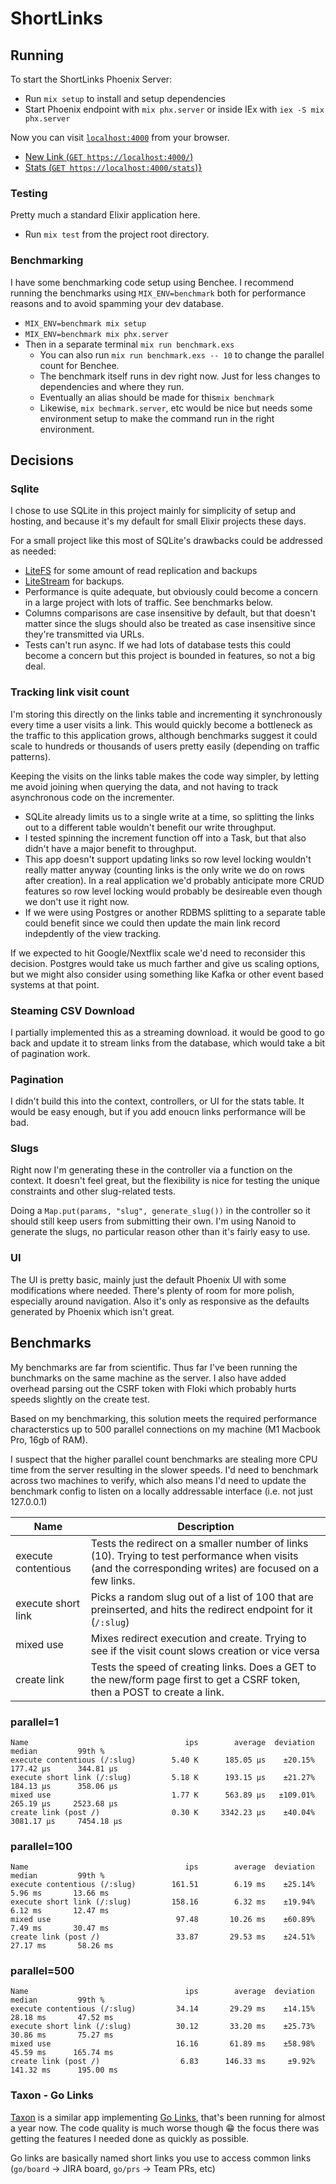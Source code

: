 # ShortLinks

## Running
To start the ShortLinks Phoenix Server:

  * Run `mix setup` to install and setup dependencies
  * Start Phoenix endpoint with `mix phx.server` or inside IEx with `iex -S mix phx.server`

Now you can visit [`localhost:4000`](http://localhost:4000) from your browser.

- [New Link (`GET https://localhost:4000/`)](http://localhost:4000)
- [Stats (`GET https://localhost:4000/stats`)}](http://localhost:4000/stats)

### Testing
Pretty much a standard Elixir application here.

- Run `mix test` from the project root directory.

### Benchmarking
I have some benchmarking code setup using Benchee. I recommend running the benchmarks using `MIX_ENV=benchmark` both for performance reasons and to avoid spamming your dev database.

- `MIX_ENV=benchmark mix setup`
- `MIX_ENV=benchmark mix phx.server`
- Then in a separate terminal `mix run benchmark.exs`
  - You can also run `mix run benchmark.exs -- 10` to change the parallel count for Benchee.
  - The benchmark itself runs in dev right now. Just for less changes to dependencies and where they run.
  - Eventually an alias should be made for this`mix benchmark`
  - Likewise, `mix bechmark.server`, etc would be nice but needs some environment setup to make the command run in the right environment.


## Decisions

### Sqlite
I chose to use SQLite in this project mainly for simplicity of setup and hosting, and because it's my default for small Elixir projects these days.

For a small project like this most of SQLite's drawbacks could be addressed as needed:
- [LiteFS](https://fly.io/docs/litefs/) for some amount of read replication and backups
- [LiteStream](https://litestream.io/) for backups.
- Performance is quite adequate, but obviously could become a concern in a large project with lots of traffic. See benchmarks below.
- Columns comparisons are case insensitive by default, but that doesn't matter since the slugs should also be treated as case insensitive since they're transmitted via URLs.
- Tests can't run async. If we had lots of database tests this could become a concern but this project is bounded in features, so not a big deal.

### Tracking link visit count
I'm storing this directly on the links table and incrementing it synchronously every time a user visits a link. This would quickly become a bottleneck as the traffic to this application grows, although benchmarks suggest it could scale to hundreds or thousands of users pretty easily (depending on traffic patterns).

Keeping the visits on the links table makes the code way simpler, by letting me avoid joining when querying the data, and not having to track asynchronous code on the incrementer.

- SQLite already limits us to a single write at a time, so splitting the links out to a different table wouldn't benefit our write throughput.
- I tested spinning the increment function off into a Task, but that also didn't have a major benefit to throughput.
- This app doesn't support updating links so row level locking wouldn't really matter anyway (counting links is the only write we do on rows after creation). In a real application we'd probably anticipate more CRUD features so row level locking would probably be desireable even though we don't use it right now.
- If we were using Postgres or another RDBMS splitting to a separate table could benefit since we could then update the main link record indepdently of the view tracking. 

If we expected to hit Google/Nextflix scale we'd need to reconsider this decision. Postgres would take us much farther and give us scaling options, but we might also consider using something like Kafka or other event based systems at that point.

### Steaming CSV Download
I partially implemented this as a streaming download. it would be good to go back and update it to stream links from the database, which would take a bit of pagination work.

### Pagination
I didn't build this into the context, controllers, or UI for the stats table. It would be easy enough, but if you add enoucn links performance will be bad.

### Slugs
Right now I'm generating these in the controller via a function on the context. It doesn't feel great, but the flexibility is nice for testing the unique constraints and other slug-related tests.

Doing a `Map.put(params, "slug", generate_slug())` in the controller so it should still keep users
from submitting their own. I'm using Nanoid to generate the slugs, no particular reason other than
it's fairly easy to use.

### UI
The UI is pretty basic, mainly just the default Phoenix UI with some modifications where needed.
There's plenty of room for more polish, especially around navigation. Also it's only as responsive as the defaults generated by Phoenix which isn't great.



## Benchmarks
My benchmarks are far from scientific. Thus far I've been running the bunchmarks on the same machine as the server. I also have added overhead parsing out the CSRF token with Floki which probably hurts speeds slightly on the create test.

Based on my benchmarking, this solution meets the required performance characterstics up to 500 parallel connections on my machine (M1 Macbook Pro, 16gb of RAM). 

I suspect that the higher parallel count benchmarks are stealing more CPU time from the server resulting in the slower speeds. I'd need to benchmark across two machines to verify, which also means I'd need to update the benchmark config to listen on a locally addressable interface (i.e. not just 127.0.0.1)

| Name      | Description |
| ----------- | ----------- |
| execute contentious      | Tests the redirect on a smaller number of links (10). Trying to test performance when visits (and the corresponding writes) are focused on a few links. |
| execute short link | Picks a random slug out of a list of 100 that are preinserted, and hits the redirect endpoint for it (`/:slug`) |
| mixed use | Mixes redirect execution and create. Trying to see if the visit count slows creation or vice versa |
| create link | Tests the speed of creating links. Does a GET to the new/form page first to get a CSRF token, then a POST to create a link. |

### parallel=1
```
Name                                   ips        average  deviation         median         99th %
execute contentious (/:slug)        5.40 K      185.05 μs    ±20.15%      177.42 μs      344.81 μs
execute short link (/:slug)         5.18 K      193.15 μs    ±21.27%      184.13 μs      358.06 μs
mixed use                           1.77 K      563.89 μs   ±109.01%      265.19 μs     2523.68 μs
create link (post /)                0.30 K     3342.23 μs    ±40.04%     3081.17 μs     7454.18 μs
```

### parallel=100
```
Name                                   ips        average  deviation         median         99th %
execute contentious (/:slug)        161.51        6.19 ms    ±25.14%        5.96 ms       13.66 ms
execute short link (/:slug)         158.16        6.32 ms    ±19.94%        6.12 ms       12.47 ms
mixed use                            97.48       10.26 ms    ±60.89%        7.49 ms       30.47 ms
create link (post /)                 33.87       29.53 ms    ±24.51%       27.17 ms       58.26 ms
```
### parallel=500
```
Name                                   ips        average  deviation         median         99th %
execute contentious (/:slug)         34.14       29.29 ms    ±14.15%       28.18 ms       47.52 ms
execute short link (/:slug)          30.12       33.20 ms    ±25.73%       30.86 ms       75.27 ms
mixed use                            16.16       61.89 ms    ±58.98%       45.59 ms      165.74 ms
create link (post /)                  6.83      146.33 ms     ±9.92%      141.32 ms      195.00 ms
```

### Taxon - Go Links
[Taxon](https://github.com/jakeprem/taxon) is a similar app implementing [Go Links](https://www.trot.to/go-links#definition), that's been running for almost a year now. The code quality
is much worse though 😁 the focus there was getting the features I needed done as quickly as possible.

Go links are basically named short links you use to access common links (`go/board` -> JIRA board, `go/prs` -> Team PRs, etc)